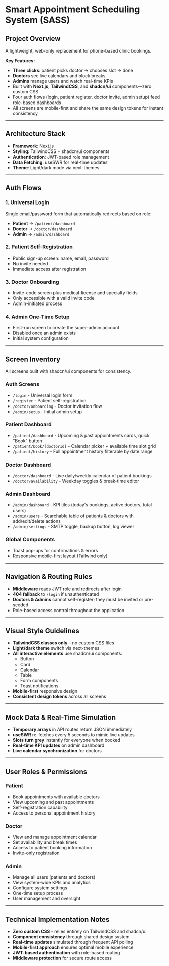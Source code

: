 # Smart Appointment Scheduling System (SASS)

## Project Overview

A lightweight, web-only replacement for phone-based clinic bookings.

**Key Features:**
- **Three clicks**: patient picks doctor → chooses slot → done
- **Doctors** see live calendars and block breaks
- **Admins** manage users and watch real-time KPIs
- Built with **Next.js**, **TailwindCSS**, and **shadcn/ui** components—zero custom CSS
- Four auth flows (login, patient register, doctor invite, admin setup) feed role-based dashboards
- All screens are mobile-first and share the same design tokens for instant consistency

---

## Architecture Stack

- **Framework**: Next.js
- **Styling**: TailwindCSS + shadcn/ui components
- **Authentication**: JWT-based role management
- **Data Fetching**: useSWR for real-time updates
- **Theme**: Light/dark mode via next-themes

---

## Auth Flows

### 1. Universal Login
Single email/password form that automatically redirects based on role:
- **Patient** → `/patient/dashboard`
- **Doctor** → `/doctor/dashboard`
- **Admin** → `/admin/dashboard`

### 2. Patient Self-Registration
- Public sign-up screen: name, email, password
- No invite needed
- Immediate access after registration

### 3. Doctor Onboarding
- Invite-code screen plus medical-license and specialty fields
- Only accessible with a valid invite code
- Admin-initiated process

### 4. Admin One-Time Setup
- First-run screen to create the super-admin account
- Disabled once an admin exists
- Initial system configuration

---

## Screen Inventory

All screens built with shadcn/ui components for consistency.

### Auth Screens
- `/login` - Universal login form
- `/register` - Patient self-registration
- `/doctor/onboarding` - Doctor invitation flow
- `/admin/setup` - Initial admin setup

### Patient Dashboard
- `/patient/dashboard` - Upcoming & past appointments cards, quick "Book" button
- `/patient/book/[doctorId]` - Calendar picker + available time slot grid
- `/patient/history` - Full appointment history filterable by date range

### Doctor Dashboard
- `/doctor/dashboard` - Live daily/weekly calendar of patient bookings
- `/doctor/availability` - Weekday toggles & break-time editor

### Admin Dashboard
- `/admin/dashboard` - KPI tiles (today's bookings, active doctors, total users)
- `/admin/users` - Searchable table of patients & doctors with add/edit/delete actions
- `/admin/settings` - SMTP toggle, backup button, log viewer

### Global Components
- Toast pop-ups for confirmations & errors
- Responsive mobile-first layout (Tailwind only)

---

## Navigation & Routing Rules

- **Middleware** reads JWT role and redirects after login
- **404 fallback** to `/login` if unauthenticated
- **Doctors & Admins** cannot self-register; they must be invited or pre-seeded
- Role-based access control throughout the application

---

## Visual Style Guidelines

- **TailwindCSS classes only** – no custom CSS files
- **Light/dark theme** switch via next-themes
- **All interactive elements** use shadcn/ui components:
  - Button
  - Card
  - Calendar
  - Table
  - Form components
  - Toast notifications
- **Mobile-first** responsive design
- **Consistent design tokens** across all screens

---

## Mock Data & Real-Time Simulation

- **Temporary arrays** in API routes return JSON immediately
- **useSWR** re-fetches every 5 seconds to mimic live updates
- **Slots turn grey** instantly for everyone when booked
- **Real-time KPI updates** on admin dashboard
- **Live calendar synchronization** for doctors

---

## User Roles & Permissions

### Patient
- Book appointments with available doctors
- View upcoming and past appointments
- Self-registration capability
- Access to personal appointment history

### Doctor
- View and manage appointment calendar
- Set availability and break times
- Access to patient booking information
- Invite-only registration

### Admin
- Manage all users (patients and doctors)
- View system-wide KPIs and analytics
- Configure system settings
- One-time setup process
- User management and oversight

---

## Technical Implementation Notes

- **Zero custom CSS** - relies entirely on TailwindCSS and shadcn/ui
- **Component consistency** through shared design system
- **Real-time updates** simulated through frequent API polling
- **Mobile-first approach** ensures optimal mobile experience
- **JWT-based authentication** with role-based routing
- **Middleware protection** for secure route access
